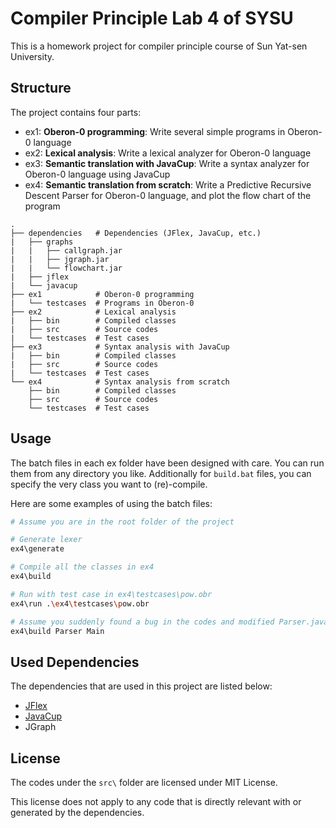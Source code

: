 # Compiler Principle Lab 4 of SYSU

This is a homework project for compiler principle course of Sun Yat-sen University.

## Structure

The project contains four parts:

- ex1: **Oberon-0 programming**: Write several simple programs in Oberon-0 language
- ex2: **Lexical analysis**: Write a lexical analyzer for Oberon-0 language
- ex3: **Semantic translation with JavaCup**: Write a syntax analyzer for Oberon-0 language using JavaCup
- ex4: **Semantic translation from scratch**: Write a Predictive Recursive Descent Parser for Oberon-0 language, and plot the flow chart of the program

```text
.
├── dependencies   # Dependencies (JFlex, JavaCup, etc.)
|   ├── graphs
|   |   ├── callgraph.jar
|   |   ├── jgraph.jar
|   |   └── flowchart.jar
|   ├── jflex
|   └── javacup
├── ex1            # Oberon-0 programming
|   └── testcases  # Programs in Oberon-0
├── ex2            # Lexical analysis
|   ├── bin        # Compiled classes
|   ├── src        # Source codes
|   └── testcases  # Test cases
├── ex3            # Syntax analysis with JavaCup
|   ├── bin        # Compiled classes
|   ├── src        # Source codes
|   └── testcases  # Test cases
└── ex4            # Syntax analysis from scratch
    ├── bin        # Compiled classes
    ├── src        # Source codes
    └── testcases  # Test cases
```

## Usage

The batch files in each ex folder have been designed with care. You can run them from any directory you like. Additionally for `build.bat` files, you can specify the very class you want to (re)-compile.

Here are some examples of using the batch files:

```bash
# Assume you are in the root folder of the project

# Generate lexer
ex4\generate

# Compile all the classes in ex4
ex4\build

# Run with test case in ex4\testcases\pow.obr
ex4\run .\ex4\testcases\pow.obr

# Assume you suddenly found a bug in the codes and modified Parser.java and Main.java, now you need to recompile them
ex4\build Parser Main
```

## Used Dependencies

The dependencies that are used in this project are listed below:

- [JFlex](https://jflex.de/)
- [JavaCup](http://www2.cs.tum.edu/projects/cup/)
- JGraph

## License

The codes under the `src\` folder are licensed under MIT License.

This license does not apply to any code that is directly relevant with or generated by the dependencies.
